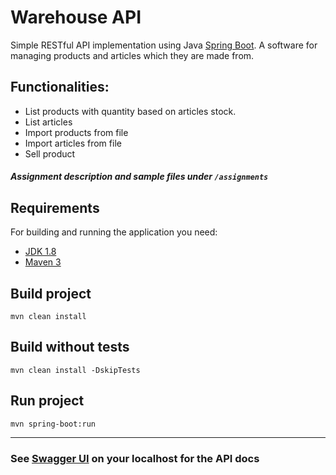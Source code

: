 # Warehouse API

Simple RESTful API implementation using Java [Spring Boot](http://projects.spring.io/spring-boot/).
A software for managing products and articles which they are made from.
## Functionalities:
- List products with quantity based on articles stock.
- List articles
- Import products from file
- Import articles from file
- Sell product 
##### Assignment description and sample files under `/assignments`

## Requirements
For building and running the application you need:

- [JDK 1.8](https://www.oracle.com/java/technologies/javase/javase-jdk8-downloads.html)
- [Maven 3](https://maven.apache.org)

## Build project 
`mvn clean install`

## Build without tests
`mvn clean install -DskipTests`

## Run project
`mvn spring-boot:run`
___
### See [Swagger UI](http://localhost:8080/swagger-ui.html) on your localhost for the API docs

